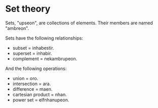 # Set theory
Sets, "upseon", are collections of elements. Their members are named "ambreon".

Sets have the following relationships:
- subset = inhabestir.
- superset = inhabir.
- complement = nekambrupeon.

And the following operations:
- union = oro.
- intersection = ara.
- difference = maen.
- cartesian product = nhan.
- power set = elfnhanupeon.
